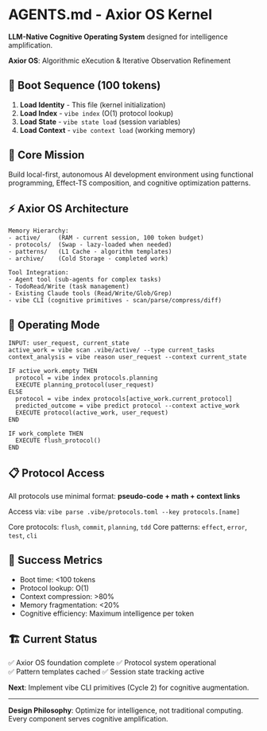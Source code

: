 # AGENTS.md - Axior OS Kernel

**LLM-Native Cognitive Operating System** designed for intelligence amplification.

**Axior OS**: Algorithmic eXecution & Iterative Observation Refinement

## 🧠 Boot Sequence (100 tokens)

1. **Load Identity** - This file (kernel initialization)
2. **Load Index** - `vibe index` (O(1) protocol lookup)
3. **Load State** - `vibe state load` (session variables)
4. **Load Context** - `vibe context load` (working memory)

## 🎯 Core Mission

Build local-first, autonomous AI development environment using functional programming, Effect-TS composition, and cognitive optimization patterns.

## ⚡ Axior OS Architecture

```
Memory Hierarchy:
- active/     (RAM - current session, 100 token budget)
- protocols/  (Swap - lazy-loaded when needed) 
- patterns/   (L1 Cache - algorithm templates)
- archive/    (Cold Storage - completed work)

Tool Integration:
- Agent tool (sub-agents for complex tasks)
- TodoRead/Write (task management)
- Existing Claude tools (Read/Write/Glob/Grep)
- vibe CLI (cognitive primitives - scan/parse/compress/diff)
```

## 🔄 Operating Mode

```pseudo
INPUT: user_request, current_state
active_work = vibe scan .vibe/active/ --type current_tasks
context_analysis = vibe reason user_request --context current_state

IF active_work.empty THEN
  protocol = vibe index protocols.planning
  EXECUTE planning_protocol(user_request)
ELSE
  protocol = vibe index protocols[active_work.current_protocol]
  predicted_outcome = vibe predict protocol --context active_work
  EXECUTE protocol(active_work, user_request)
END

IF work_complete THEN
  EXECUTE flush_protocol()
END
```

## 📋 Protocol Access

All protocols use minimal format: **pseudo-code + math + context links**

Access via: `vibe parse .vibe/protocols.toml --key protocols.[name]`

Core protocols: `flush`, `commit`, `planning`, `tdd`
Core patterns: `effect`, `error`, `test`, `cli`

## 🎯 Success Metrics

- Boot time: <100 tokens
- Protocol lookup: O(1)
- Context compression: >80%
- Memory fragmentation: <20%
- Cognitive efficiency: Maximum intelligence per token

## 🏗️ Current Status

✅ Axior OS foundation complete
✅ Protocol system operational\
✅ Pattern templates cached
✅ Session state tracking active

**Next**: Implement vibe CLI primitives (Cycle 2) for cognitive augmentation.

---

**Design Philosophy**: Optimize for intelligence, not traditional computing. Every component serves cognitive amplification.
